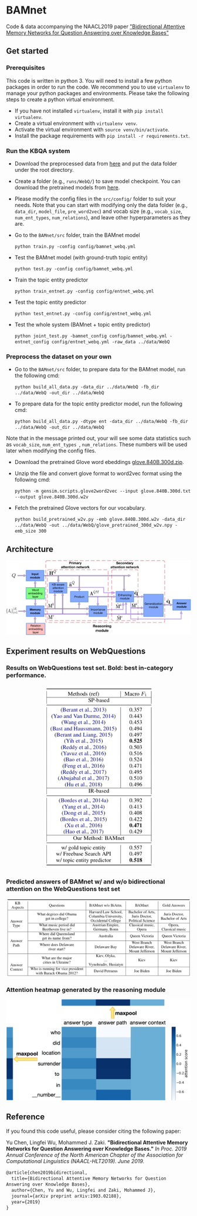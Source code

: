 # BAMnet


Code & data accompanying the NAACL2019 paper ["Bidirectional Attentive Memory Networks for Question Answering over Knowledge Bases"](https://arxiv.org/abs/1903.02188)


## Get started


### Prerequisites
This code is written in python 3. You will need to install a few python packages in order to run the code.
We recommend you to use `virtualenv` to manage your python packages and environments.
Please take the following steps to create a python virtual environment.

* If you have not installed `virtualenv`, install it with ```pip install virtualenv```.
* Create a virtual environment with ```virtualenv venv```.
* Activate the virtual environment with `source venv/bin/activate`.
* Install the package requirements with `pip install -r requirements.txt`.




### Run the KBQA system

* Download the preprocessed data from [here](https://1drv.ms/u/s!AjiSpuwVTt09gSE2niFGjdIVsqA7?e=PEf6sT) and put the data folder under the root directory.


* Create a folder (e.g., `runs/WebQ/`) to save model checkpoint. You can download the pretrained models from [here](https://1drv.ms/u/s!AjiSpuwVTt09gSLcnrp0GyKtpWBg?e=DtqYt8).


* Please modify the config files in the `src/config/` folder to suit your needs. Note that you can start with modifying only the data folder (e.g., `data_dir`, `model_file`, `pre_word2vec`) and vocab size (e.g., `vocab_size`, `num_ent_types`, `num_relations`), and leave other hyperparameters as they are.


* Go to the `BAMnet/src` folder, train the BAMnet model

	```
	python train.py -config config/bamnet_webq.yml
	```
	

*  Test the BAMnet model (with ground-truth topic entity)
	
	```
	python test.py -config config/bamnet_webq.yml
	```

*  Train the topic entity predictor

	```
	python train_entnet.py -config config/entnet_webq.yml
	```

*  Test the topic entity predictor

	```
	python test_entnet.py -config config/entnet_webq.yml
	```

*  Test the whole system (BAMnet + topic entity predictor)

	```
	python joint_test.py -bamnet_config config/bamnet_webq.yml -entnet_config config/entnet_webq.yml -raw_data ../data/WebQ
	```



### Preprocess the dataset on your own

* Go to the `BAMnet/src` folder, to prepare data for the BAMnet model, run the following cmd:

	```
	python build_all_data.py -data_dir ../data/WebQ -fb_dir ../data/WebQ -out_dir ../data/WebQ
	```
	
* To prepare data for the topic entity predictor model, run the following cmd:

	```
	python build_all_data.py -dtype ent -data_dir ../data/WebQ -fb_dir ../data/WebQ -out_dir ../data/WebQ
	```


 Note that in the message printed out, your will see some data statistics such as `vocab_size`, `num_ent_types `, `num_relations`. These numbers will be used later when modifying the config files.


* Download the pretrained Glove word ebeddings [glove.840B.300d.zip](http://nlp.stanford.edu/data/wordvecs/glove.840B.300d.zip).

* Unzip the file and convert glove format to word2vec format using the following cmd:

	```
	python -m gensim.scripts.glove2word2vec --input glove.840B.300d.txt --output glove.840B.300d.w2v
	```

* Fetch the pretrained Glove vectors for our vocabulary.

	```
	python build_pretrained_w2v.py -emb glove.840B.300d.w2v -data_dir ../data/WebQ -out ../data/WebQ/glove_pretrained_300d_w2v.npy -emb_size 300
	```




## Architecture

<center><img src="images/overall_arch.png"/></center>



## Experiment results on WebQuestions


### Results on WebQuestions test set. Bold: best in-category performance. 


<center><img src="images/results.png" width="300" height="500"/></center>






### Predicted answers of BAMnet w/ and w/o bidirectional attention on the WebQuestions test set

![pred_examples](images/pred_examples.png "pred_examples")



### Attention heatmap generated by the reasoning module

![attn_heatmap](images/attn_heatmap.png "attn_heatmap")





## Reference

If you found this code useful, please consider citing the following paper:

Yu Chen, Lingfei Wu, Mohammed J. Zaki. **"Bidirectional Attentive Memory Networks for Question Answering over Knowledge Bases."** *In Proc. 2019 Annual Conference of the North American Chapter of the Association for Computational Linguistics (NAACL-HLT2019). June 2019.*


	@article{chen2019bidirectional,
	  title={Bidirectional Attentive Memory Networks for Question Answering over Knowledge Bases},
	  author={Chen, Yu and Wu, Lingfei and Zaki, Mohammed J},
	  journal={arXiv preprint arXiv:1903.02188},
	  year={2019}
	}
